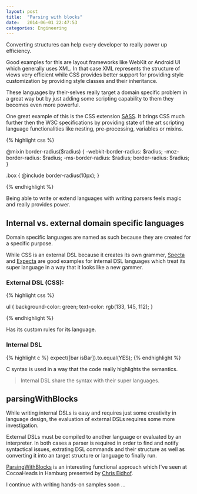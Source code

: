```yaml
---
layout: post
title:  "Parsing with blocks"
date:   2014-06-01 22:47:53
categories: Engineering
---
```


Converting structures can help every developer to really power up efficiency.

Good examples for this are layout frameworks like WebKit or Android UI which
generally uses XML. In that case XML represents the structure of
views very efficient while CSS provides better support for
providing style customization by providing style classes and
their inheritance.

These languages by their-selves really target a domain specific problem
in a great way but by just adding some scripting capability to
them they becomes even more powerful.

One great example of this is the CSS extension
[SASS](http://sass-lang.com/guide).
It brings CSS much further then the W3C specifications
by providing state of the art scripting language functionalities like nesting,
pre-processing, variables or mixins.

{% highlight css %}

@mixin border-radius($radius) {
  -webkit-border-radius: $radius;
     -moz-border-radius: $radius;
      -ms-border-radius: $radius;
          border-radius: $radius;
}

.box { @include border-radius(10px); }

{% endhighlight %}

Being able to write or extend languages with writing parsers feels magic
and really provides power.

## Internal vs. external domain specific languages

Domain specific languages are named as such because they are
created for a specific purpose.

While CSS is an external DSL because it creates its own grammer,
[Specta](https://github.com/specta/specta) and
[Expecta](https://github.com/specta/expecta) are good examples for
internal DSL languages which treat its super language
in a way that it looks like a new gammer.

### External DSL (CSS):
{% highlight css %}

ul {
  background-color: green;
  text-color: rgb(133, 145, 112);
}

{% endhighlight %}

Has its custom rules for its language.

### Internal DSL

{% highlight c %}
expect([bar isBar]).to.equal(YES);
{% endhighlight %}

C syntax is used in a way that the code really highlights the semantics.

> Internal DSL share the syntax with their super languages.

## parsingWithBlocks

While writing internal DSLs is easy and requires just some creativity
in language design, the evaluation of external
DSLs requires some more investigation.

External DSLs must be compiled to another language
or evaluated by an interpreter. In both cases
a parser is required in order to find and notify syntactical issues,
extrating DSL commands and their structure as well as converting it into
an target structure or language to finally run.

[ParsingWithBlocks](https://speakerdeck.com/chriseidhof/parsing-with-blocks)
is an interesting functional approach which I've seen at
CocoaHeads in Hamburg presented by [Chris Eidhof](https://github.com/chriseidhof/parsingwithblocks).

I continue with writing hands-on samples soon ...
